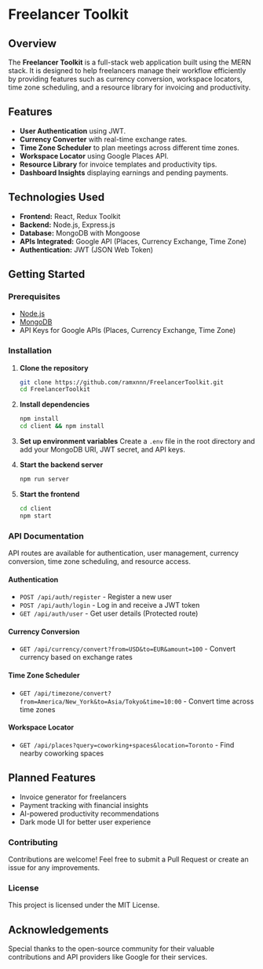 # Freelancer Toolkit

## Overview
The **Freelancer Toolkit** is a full-stack web application built using the MERN stack. It is designed to help freelancers manage their workflow efficiently by providing features such as currency conversion, workspace locators, time zone scheduling, and a resource library for invoicing and productivity.

## Features
- **User Authentication** using JWT.
- **Currency Converter** with real-time exchange rates.
- **Time Zone Scheduler** to plan meetings across different time zones.
- **Workspace Locator** using Google Places API.
- **Resource Library** for invoice templates and productivity tips.
- **Dashboard Insights** displaying earnings and pending payments.

## Technologies Used
- **Frontend:** React, Redux Toolkit
- **Backend:** Node.js, Express.js
- **Database:** MongoDB with Mongoose
- **APIs Integrated:** Google API (Places, Currency Exchange, Time Zone)
- **Authentication:** JWT (JSON Web Token)

## Getting Started

### Prerequisites
- [Node.js](https://nodejs.org/)
- [MongoDB](https://www.mongodb.com/)
- API Keys for Google APIs (Places, Currency Exchange, Time Zone)

### Installation

1. **Clone the repository**
   ```bash
   git clone https://github.com/ramxnnn/FreelancerToolkit.git
   cd FreelancerToolkit
   ```

2. **Install dependencies**
   ```bash
   npm install
   cd client && npm install
   ```

3. **Set up environment variables**
   Create a `.env` file in the root directory and add your MongoDB URI, JWT secret, and API keys.

4. **Start the backend server**
   ```bash
   npm run server
   ```

5. **Start the frontend**
   ```bash
   cd client
   npm start
   ```

### API Documentation
API routes are available for authentication, user management, currency conversion, time zone scheduling, and resource access.

#### **Authentication**
- `POST /api/auth/register` - Register a new user
- `POST /api/auth/login` - Log in and receive a JWT token
- `GET /api/auth/user` - Get user details (Protected route)

#### **Currency Conversion**
- `GET /api/currency/convert?from=USD&to=EUR&amount=100` - Convert currency based on exchange rates

#### **Time Zone Scheduler**
- `GET /api/timezone/convert?from=America/New_York&to=Asia/Tokyo&time=10:00` - Convert time across time zones

#### **Workspace Locator**
- `GET /api/places?query=coworking+spaces&location=Toronto` - Find nearby coworking spaces

## Planned Features
- Invoice generator for freelancers
- Payment tracking with financial insights
- AI-powered productivity recommendations
- Dark mode UI for better user experience

### Contributing
Contributions are welcome! Feel free to submit a Pull Request or create an issue for any improvements.

### License
This project is licensed under the MIT License.

## Acknowledgements
Special thanks to the open-source community for their valuable contributions and API providers like Google for their services.
